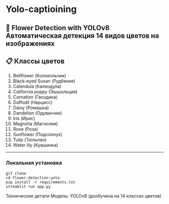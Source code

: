 # Yolo-captioining
🌸 Flower Detection with YOLOv8  
**Автоматическая детекция 14 видов цветов на изображениях**  
---
## 📋 Классы цветов  
1. Bellflower (Колокольчик)  
2. Black-eyed Susan (Рудбекия)  
3. Calendula (Календула)  
4. California poppy (Эшшольция)  
5. Carnation (Гвоздика)  
6. Daffodil (Нарцисс)  
7. Daisy (Ромашка)  
8. Dandelion (Одуванчик)  
9. Iris (Ирис)  
10. Magnolia (Магнолия)  
11. Rose (Роза)  
12. Sunflower (Подсолнух)  
13. Tulip (Тюльпан)  
14. Water lily (Кувшинка)  

---

### Локальная установка
```
git clone 
cd flower-detection-yolo
pip install -r requirements.txt
streamlit run app.py
```
Технические детали
Модель: YOLOv8 (дообучена на 14 классах цветов)



